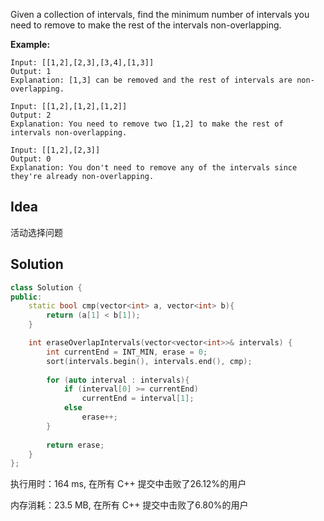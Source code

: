 Given a collection of intervals, find the minimum number of intervals you need to remove to make the rest of the intervals non-overlapping.



**Example:**
```
Input: [[1,2],[2,3],[3,4],[1,3]]
Output: 1
Explanation: [1,3] can be removed and the rest of intervals are non-overlapping.

Input: [[1,2],[1,2],[1,2]]
Output: 2
Explanation: You need to remove two [1,2] to make the rest of intervals non-overlapping.

Input: [[1,2],[2,3]]
Output: 0
Explanation: You don't need to remove any of the intervals since they're already non-overlapping.
```

## Idea

活动选择问题

## Solution

```c++
class Solution {
public:
    static bool cmp(vector<int> a, vector<int> b){
        return (a[1] < b[1]);
    }

    int eraseOverlapIntervals(vector<vector<int>>& intervals) {
        int currentEnd = INT_MIN, erase = 0;
        sort(intervals.begin(), intervals.end(), cmp);
        
        for (auto interval : intervals){
            if (interval[0] >= currentEnd)
                currentEnd = interval[1];
            else
                erase++;
        }
        
        return erase;
    }
};
```

执行用时：164 ms, 在所有 C++ 提交中击败了26.12%的用户

内存消耗：23.5 MB, 在所有 C++ 提交中击败了6.80%的用户
